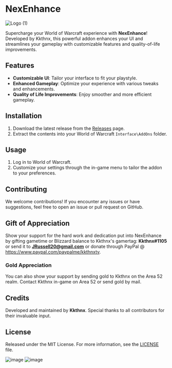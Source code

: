 # NexEnhance   
   
![Logo (1)](https://github.com/Kkthnx-Wow/NexEnhance/assets/40672673/f335ef6a-c4da-4ede-a850-dd6400c0a6da)

Supercharge your World of Warcraft experience with **NexEnhance**! Developed by Kkthnx, this powerful addon enhances your UI and streamlines your gameplay with customizable features and quality-of-life improvements.

## Features

- **Customizable UI**: Tailor your interface to fit your playstyle.
- **Enhanced Gameplay**: Optimize your experience with various tweaks and enhancements.
- **Quality of Life Improvements**: Enjoy smoother and more efficient gameplay.

## Installation

1. Download the latest release from the [Releases](https://github.com/Kkthnx-Wow/NexEnhance/releases) page.
2. Extract the contents into your World of Warcraft `Interface\AddOns` folder.

## Usage

1. Log in to World of Warcraft.
2. Customize your settings through the in-game menu to tailor the addon to your preferences.

## Contributing

We welcome contributions! If you encounter any issues or have suggestions, feel free to open an issue or pull request on GitHub.

## Gift of Appreciation
Show your support for the hard work and dedication put into NexEnhance by gifting gametime or Blizzard balance to Kkthnx's gamertag: **Kkthnx#1105** or send it to **JRussell20@gmail.com** or donate through PayPal @ https://www.paypal.com/paypalme/kkthnxtv.

### Gold Appreciation
You can also show your support by sending gold to Kkthnx on the Area 52 realm.
Contact Kkthnx in-game on Area 52 or send gold by mail.

## Credits

Developed and maintained by **Kkthnx**. Special thanks to all contributors for their invaluable input.

## License

Released under the MIT License. For more information, see the [LICENSE](https://github.com/Kkthnx-Wow/NexEnhance/blob/main/LICENSE) file.

![image](https://github.com/user-attachments/assets/8e21acff-a26a-4f0c-a0fd-889a5330a34c)
![image](https://github.com/user-attachments/assets/780914ce-7e1e-4dac-af55-7aad2213817c)
